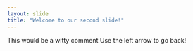 ```yaml
---
layout: slide
title: "Welcome to our second slide!"
---
```

This would be a witty comment
Use the left arrow to go back!
